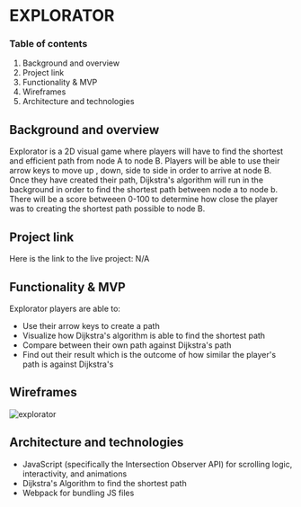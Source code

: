 # EXPLORATOR

### Table of contents
1. Background and overview
2. Project link
3. Functionality & MVP
4. Wireframes
5. Architecture and technologies

## Background and overview
Explorator is a 2D visual game where players will have to find the shortest and efficient path from node A to node B. Players will be able to use their arrow keys to move up , down, side to side in order to arrive at node B. Once they have created their path, Dijkstra's algorithm will run in the background in order to find the shortest path between node a to node b. There will be a score betweeen 0-100 to determine how close the player was to creating the shortest path possible to node B.

## Project link
Here is the link to the live project: N/A

## Functionality & MVP
Explorator players are able to: 
* Use their arrow keys to create a path 
* Visualize how Dijkstra's algorithm is able to find the shortest path
* Compare between their own path against Dijkstra's path
* Find out their result which is the outcome of how similar the player's path is against Dijkstra's

## Wireframes
![explorator](https://user-images.githubusercontent.com/68972854/113526182-f8f69d00-9586-11eb-921b-0b949a8ece01.png)

## Architecture and technologies
* JavaScript (specifically the Intersection Observer API) for scrolling logic, interactivity, and animations
* Dijkstra's Algorithm to find the shortest path
* Webpack for bundling JS files
